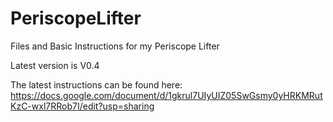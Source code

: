 # PeriscopeLifter
Files and Basic Instructions for my Periscope Lifter

Latest version is V0.4

The latest instructions can be found here: https://docs.google.com/document/d/1gkrul7UIyUIZ05SwGsmy0yHRKMRutKzC-wxl7RRob7I/edit?usp=sharing

